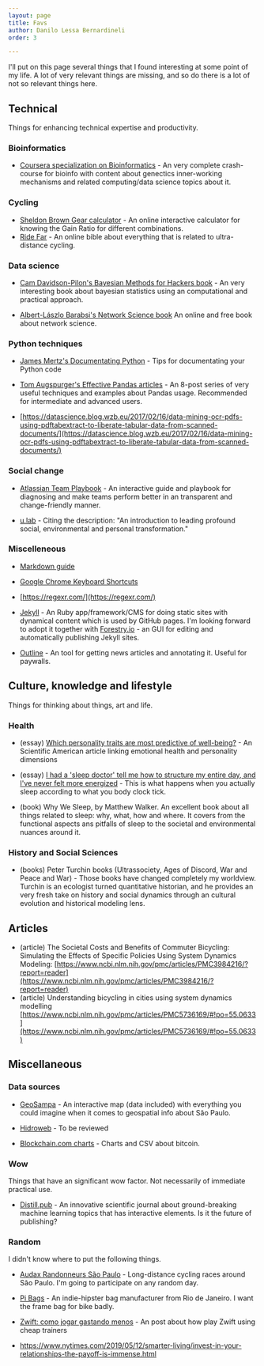 ```yaml
---
layout: page
title: Favs
author: Danilo Lessa Bernardineli
order: 3

---
```



I'll put on this page several things that I found interesting at some point of my life. A lot of very relevant things are missing, and so do there is a lot of not so relevant things here.

## Technical

Things for enhancing technical expertise and productivity.

### Bioinformatics
* [Coursera specialization on Bioinformatics](https://www.coursera.org/specializations/bioinformatics) - An very complete crash-course for bioinfo with content about genectics inner-working mechanisms and related computing/data science topics about it.

### Cycling

* [Sheldon Brown Gear calculator](https://www.sheldonbrown.com/gear-calc.html) - An online interactive calculator for knowing the Gain Ratio for different combinations.
* [Ride Far](https://ridefar.info/) - An online bible about everything that is related to ultra-distance cycling. 

### Data science

* [Cam Davidson-Pilon's Bayesian Methods for Hackers book](https://github.com/CamDavidsonPilon/Probabilistic-Programming-and-Bayesian-Methods-for-Hackers) - An very interesting book about bayesian statistics using an computational and practical approach.

* [Albert-Lászlo Barabsi's Network Science book](http://networksciencebook.com/) An online and free book about network science.

### Python techniques

* [James Mertz's Documentating Python](https://realpython.com/documenting-python-code/#documenting-your-python-code-base) - Tips for documentating your Python code

* [Tom Augspurger's Effective Pandas articles](https://github.com/TomAugspurger/effective-pandas) - An 8-post series of very useful techniques and examples about Pandas usage. Recommended for intermediate and advanced users.

* [https://datascience.blog.wzb.eu/2017/02/16/data-mining-ocr-pdfs-using-pdftabextract-to-liberate-tabular-data-from-scanned-documents/](https://datascience.blog.wzb.eu/2017/02/16/data-mining-ocr-pdfs-using-pdftabextract-to-liberate-tabular-data-from-scanned-documents/)

### Social change

* [Atlassian Team Playbook](https://www.atlassian.com/team-playbook) - An interactive guide and playbook for diagnosing and make teams perform better in an transparent and change-friendly manner.

* [u.lab](https://www.edx.org/course/ulab-leading-from-the-emerging-future-15-671-1x-1) - Citing the description: "An introduction to leading profound social, environmental and personal transformation."

### Miscelleneous

* [Markdown guide](https://www.markdownguide.org/)

* [Google Chrome Keyboard Shortcuts](https://support.google.com/chrome/answer/157179?hl=en)

* [https://regexr.com/](https://regexr.com/)

* [Jekyll](https://jekyllrb.com/) - An Ruby app/framework/CMS for doing static sites with dynamical content which is used by GitHub pages. I'm looking forward to adopt it together with [Forestry.io](https://forestry.io/) - an GUI for editing and automatically publishing Jekyll sites.

* [Outline](https://outline.com/) - An tool for getting news articles and annotating it. Useful for paywalls.

## Culture, knowledge and lifestyle

Things for thinking about things, art and life.

### Health

*  (essay) [Which personality traits are most predictive of well-being?](https://blogs.scientificamerican.com/beautiful-minds/which-personality-traits-are-most-predictive-of-well-being) - An Scientific American article linking emotional health and personality dimensions

* (essay) [I had a 'sleep doctor' tell me how to structure my entire day, and I've never felt more energized](http://www.businessinsider.com/i-structured-my-day-according-to-my-chronotype-2016-9) - This is what happens when you actually sleep according to what you body clock tick.
* (book) Why We Sleep, by Matthew Walker. An excellent book about all things related to sleep: why, what, how and where. It covers from the functional aspects ans pitfalls of sleep to the societal and environmental nuances around it.

### History and Social Sciences

* (books) Peter Turchin books (Ultrassociety, Ages of Discord, War and Peace and War) - Those books have changed completely my worldview. Turchin is an ecologist turned quantitative historian, and he provides an very fresh take on history and social dynamics through an cultural evolution and historical modeling lens.

## Articles

* (article) The Societal Costs and Benefits of Commuter Bicycling: Simulating the Effects of Specific Policies Using System Dynamics Modeling: [https://www.ncbi.nlm.nih.gov/pmc/articles/PMC3984216/?report=reader](https://www.ncbi.nlm.nih.gov/pmc/articles/PMC3984216/?report=reader)
* (article) Understanding bicycling in cities using system dynamics modelling [https://www.ncbi.nlm.nih.gov/pmc/articles/PMC5736169/#!po=55.0633](https://www.ncbi.nlm.nih.gov/pmc/articles/PMC5736169/#!po=55.0633)

## Miscellaneous

### Data sources

* [GeoSampa](http://geosampa.prefeitura.sp.gov.br/) - An interactive map (data included) with everything you could imagine when it comes to geospatial info about São Paulo.

* [Hidroweb](http://www.snirh.gov.br/hidroweb/publico/mapa_hidroweb.jsf) - To be reviewed
* [Blockchain.com charts](https://www.blockchain.com/charts) - Charts and CSV about bitcoin.


### Wow

Things that have an significant wow factor. Not necessarily of immediate practical use.

* [Distill.pub](https://distill.pub/) - An innovative scientific journal about ground-breaking machine learning topics that has interactive elements. Is it the future of publishing?

### Random

I didn't know where to put the following things.

* [Audax Randonneurs São Paulo](https://audaxsp.wordpress.com/) - Long-distance cycling races around São Paulo. I'm going to participate on any random day.

* [Pi Bags](http://www.pibags.com.br/) - An indie-hipster bag manufacturer from Rio de Janeiro. I want the frame bag for bike badly.

* [Zwift: como jogar gastando menos](https://www.pedal.com.br/zwift-como-jogar-gastando-menos_texto10970.html) - An post about how play Zwift using cheap trainers

* <https://www.nytimes.com/2019/05/12/smarter-living/invest-in-your-relationships-the-payoff-is-immense.html>

